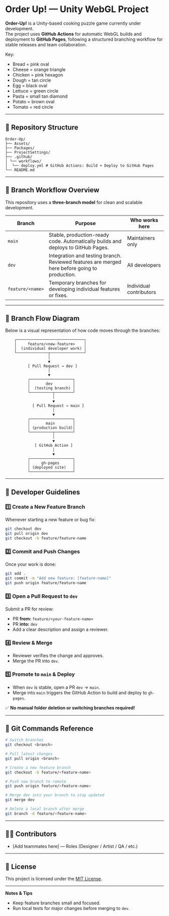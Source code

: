 # Order Up! — Unity WebGL Project

**Order-Up!** is a Unity-based cooking puzzle game currently under development.  
The project uses **GitHub Actions** for automatic WebGL builds and deployment to **GitHub Pages**, following a structured branching workflow for stable releases and team collaboration.

Key:
- Bread = pink oval
- Cheese = orange triangle
- Chicken = pink hexagon
- Dough = tan circle
- Egg = black oval
- Lettuce = green circle
- Pasta = small tan diamond
- Potato = brown oval
- Tomato = red circle

---

## 🧠 Repository Structure
```
Order-Up/
├── Assets/
├── Packages/
├── ProjectSettings/
├── .github/
│ └── workflows/
│  └── deploy.yml # GitHub Actions: Build + Deploy to GitHub Pages
└── README.md
```
---

## 🌿 Branch Workflow Overview

This repository uses a **three-branch model** for clean and scalable development.

| Branch | Purpose | Who works here |
|--------|----------|----------------|
| `main` | Stable, production-ready code. Automatically builds and deploys to GitHub Pages. | Maintainers only |
| `dev` | Integration and testing branch. Reviewed features are merged here before going to production. | All developers |
| `feature/<name>` | Temporary branches for developing individual features or fixes. | Individual contributors |

---

## 🔁 Branch Flow Diagram

Below is a visual representation of how code moves through the branches:
```
    ┌──────────────────────────────┐
    │     feature/<new-feature>    │
    │  (individual developer work) │
    └──────────────┬───────────────┘
                   │
                   ▼
          [ Pull Request → dev ]
                   │
                   ▼
          ┌───────────────────┐
          │       dev         │
          │  (testing branch) │
          └──────────┬────────┘
                     │
                     ▼
            [ Pull Request → main ]
                     │
                     ▼
          ┌───────────────────┐
          │       main        │
          │ (production build)│
          └──────────┬────────┘
                     │
                     ▼
             [ GitHub Action ]
                     │
                     ▼
          ┌───────────────────┐
          │     gh-pages      │
          │ (deployed site)   │
          └───────────────────┘
```

---

## 🧩 Developer Guidelines

### **1️⃣ Create a New Feature Branch**
Whenever starting a new feature or bug fix:
```bash
git checkout dev
git pull origin dev
git checkout -b feature/feature-name
```

### **2️⃣ Commit and Push Changes**
Once your work is done:
```bash
git add .
git commit -m "Add new feature: [feature-name]"
git push origin feature/feature-name
```

### **3️⃣ Open a Pull Request to `dev`**
Submit a PR for review:
- PR **from:** `feature/<your-feature-name>`  
- PR **into:** `dev`  
- Add a clear description and assign a reviewer.

### **4️⃣ Review & Merge**
- Reviewer verifies the change and approves.
- Merge the PR into `dev`.

### **5️⃣ Promote to `main` & Deploy**
- When `dev` is stable, open a PR `dev` → `main`.
- Merge into `main` triggers the GitHub Action to build and deploy to `gh-pages`.

✅ **No manual folder deletion or switching branches required!**

---

## 🧰 Git Commands Reference

```bash
# Switch branches
git checkout <branch>

# Pull latest changes
git pull origin <branch>

# Create a new feature branch
git checkout -b feature/<feature-name>

# Push new branch to remote
git push origin feature/<feature-name>

# Merge dev into your branch to stay updated
git merge dev

# Delete a local branch after merge
git branch -d feature/<feature-name>
```
---
## 🧑‍💻 Contributors

- [Add teammates here] — Roles (Designer / Artist / QA / etc.)

---

## 📄 License

This project is licensed under the [MIT License](LICENSE).

---

**Notes & Tips**
- Keep feature branches small and focused.
- Run local tests for major changes before merging to `dev`.
